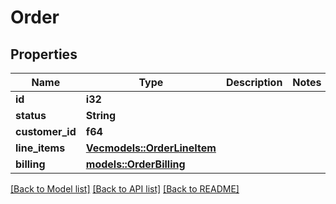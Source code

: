 # Order

## Properties

Name | Type | Description | Notes
------------ | ------------- | ------------- | -------------
**id** | **i32** |  | 
**status** | **String** |  | 
**customer_id** | **f64** |  | 
**line_items** | [**Vec<models::OrderLineItem>**](orderLineItem.md) |  | 
**billing** | [**models::OrderBilling**](orderBilling.md) |  | 

[[Back to Model list]](../README.md#documentation-for-models) [[Back to API list]](../README.md#documentation-for-api-endpoints) [[Back to README]](../README.md)


